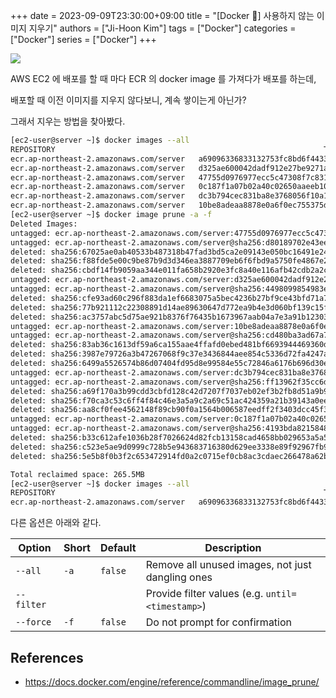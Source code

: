 +++
date = 2023-09-09T23:30:00+09:00
title = "[Docker 🐳] 사용하지 않는 이미지 지우기"
authors = ["Ji-Hoon Kim"]
tags = ["Docker"]
categories = ["Docker"]
series = ["Docker"]
+++

![](/images/posts/docker-logs/primary-blue-docker-logo.svg)

AWS EC2 에 배포를 할 때 마다 ECR 의 docker image 를 가져다가 배포를 하는데,

배포할 때 이전 이미지를 지우지 않다보니, 계속 쌓이는게 아닌가?

그래서 지우는 방법을 찾아봤다.

```bash
[ec2-user@server ~]$ docker images --all
REPOSITORY                                                            TAG                                        IMAGE ID       CREATED             SIZE
ecr.ap-northeast-2.amazonaws.com/server   a69096336833132753fc8bd6f44330504cac311f   caba7228ff8d   44 minutes ago      357MB
ecr.ap-northeast-2.amazonaws.com/server   d325ae600042dadf912e27be9271a5ff0cbe9f1c   cfe93ad60c29   58 minutes ago      357MB
ecr.ap-northeast-2.amazonaws.com/server   47755d0976977ecc5c47308f7c831cb57f63cee8   67025ae0ab40   About an hour ago   357MB
ecr.ap-northeast-2.amazonaws.com/server   0c187f1a07b02a40c02650aaeeb1058647f924ab   b33c612afe10   About an hour ago   357MB
ecr.ap-northeast-2.amazonaws.com/server   dc3b794cec831ba8e3768056f10a147d601a5265   a69f170a3b99   2 hours ago         357MB
ecr.ap-northeast-2.amazonaws.com/server   10be8adeaa8878e0a6f0ec755375d00da8ca79f9   83ab36c1613d   35 hours ago        357MB
[ec2-user@server ~]$ docker image prune -a -f
Deleted Images:
untagged: ecr.ap-northeast-2.amazonaws.com/server:47755d0976977ecc5c47308f7c831cb57f63cee8
untagged: ecr.ap-northeast-2.amazonaws.com/server@sha256:d80189702e43ee4a120be66d04ef0110c66bf382fd2a137f23eecf5a4acd8807
deleted: sha256:67025ae0ab40533b487318b47fad3bd5ca2e09143e050bc16491e244c9490887
deleted: sha256:f88fde5e00c9be87b9d3d346ea3887709eb6f6fbd9a5750fe4867e2f766424bc
deleted: sha256:cbdf14fb9059aa344e011fa658b2920e3fc8a40e116afb42cdb2a2c2ce6fd3f4
untagged: ecr.ap-northeast-2.amazonaws.com/server:d325ae600042dadf912e27be9271a5ff0cbe9f1c
untagged: ecr.ap-northeast-2.amazonaws.com/server@sha256:4498099854983e88ac8812a6391baaf5416fb9bc217757eef684a45b3421786c
deleted: sha256:cfe93ad60c296f883da1ef6683075a5bec4236b27bf9ce43bfd71a79e6a06924
deleted: sha256:77b921112c22308891d14ae89630647d772ea9b4e3d060bf139c15f2ad730def
deleted: sha256:ac3757abc5d75ae921b8376f76435b1673967aab04a7e3a91b1230309f828c39
untagged: ecr.ap-northeast-2.amazonaws.com/server:10be8adeaa8878e0a6f0ec755375d00da8ca79f9
untagged: ecr.ap-northeast-2.amazonaws.com/server@sha256:cd480ba3ad67a7112fce6d5df83a22f85b31f67b1245c73e0ce4151bc4050944
deleted: sha256:83ab36c1613df59a6ca155aae4ffafd0ebed481bf6693944469360dfd2e62ab8
deleted: sha256:3987e79726a3b47267068f9c37e3436844aee854c5336d72fa4247aaa812bef7
deleted: sha256:6499a5526574b86d07404fd95d8e99584e55c72846a6176b696d30e67fd26769
untagged: ecr.ap-northeast-2.amazonaws.com/server:dc3b794cec831ba8e3768056f10a147d601a5265
untagged: ecr.ap-northeast-2.amazonaws.com/server@sha256:ff13962f35cc6d9bb75d3f7b4660490f5e294863dce1e896b85855a978b3b59c
deleted: sha256:a69f170a3b99cdd3cbfd128c42d7207f7037eb02ef3b2fb8d51a9b9abf479e70
deleted: sha256:f70ca3c53c6ff4f84c46e3a5a9c2a69c51ac424359a21b39143a0ee605bf384d
deleted: sha256:aa8cf0fee4562148f89cb90f0a1564b006587eedff2f3403dcc45f3ba813a0e2
untagged: ecr.ap-northeast-2.amazonaws.com/server:0c187f1a07b02a40c02650aaeeb1058647f924ab
untagged: ecr.ap-northeast-2.amazonaws.com/server@sha256:4193bda8215848ce793ea380114edbcb0ff0db1a5bd952a5b8910db244d3b062
deleted: sha256:b33c612afe1036b28f7026624d82fcb13158cad4658bb029653a5a5b5ed39097
deleted: sha256:c523e5ae9d0999c728b5e943683716380d629ee3338e89f92967fb9cacb80844
deleted: sha256:5e5b8f0b3f2c653472914fd0a2c0715ef0cb8ac3cdaec266478a62b108887148

Total reclaimed space: 265.5MB
[ec2-user@server ~]$ docker images --all
REPOSITORY                                                            TAG                                        IMAGE ID       CREATED          SIZE
ecr.ap-northeast-2.amazonaws.com/server   a69096336833132753fc8bd6f44330504cac311f   caba7228ff8d   46 minutes ago   357MB
```

다른 옵션은 아래와 같다.

| Option     | Short | Default | Description                                      |
| ---------- | ----- | ------- | ------------------------------------------------ |
| `--all`    | `-a`  | `false` | Remove all unused images, not just dangling ones |
| `--filter` |       |         | Provide filter values (e.g. `until=<timestamp>`) |
| `--force`  | `-f`  | `false` | Do not prompt for confirmation                   |

## References

- https://docs.docker.com/engine/reference/commandline/image_prune/
